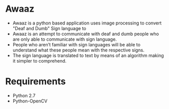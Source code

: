 # Awaaz 
- Awaaz is a python based application uses image processing to convert "Deaf and Dumb" Sign language to 
- Awaaz is an attempt to communicate with deaf and dumb people who are only able to communicate with sign language.
- People who aren’t familiar with sign languages will be able to understand what these people mean with the respective signs.
- The sign language is translated to text by means of an algorithm making it simpler to comprehend.
# Requirements
- Python 2.7 
- Python-OpenCV 
